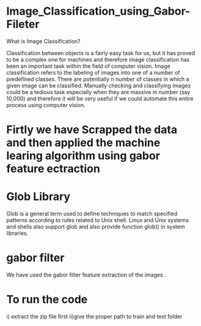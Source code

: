 # Image_Classification_using_Gabor-Fileter

What is Image Classification?

Classification between objects is a fairly easy task for us, but it has proved to be a complex one for machines and therefore image classification has been an important task within the field of computer vision.
Image classification refers to the labeling of images into one of a number of predefined classes.
There are potentially n number of classes in which a given image can be classified. Manually checking and classifying images could be a tedious task especially when they are massive in number (say 10,000) and therefore it will be very useful if we could automate this entire process using computer vision.


# Firtly we have Scrapped the data and then applied the machine learing algorithm using gabor feature ectraction
# Glob Library
Glob is a general term used to define techniques to match specified patterns according to rules related to Unix shell. Linux and Unix systems and shells also support glob and also provide function glob() in system libraries.

# gabor filter

We have used the gabor filter feature extraction of the images .

# To run the code 
i) extract the zip file first 
ii)give the proper path to train and test folder


